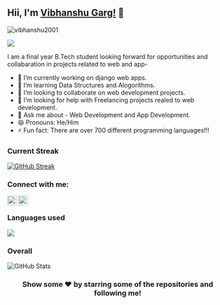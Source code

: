 ## Hii, I'm [Vibhanshu Garg!](https://www.linkedin.com/in/vibhanshu-garg/) 👋
<p align="left"> <img src="https://komarev.com/ghpvc/?username=vibhanshu2001&label=Views&color=blue&style=plastic" alt="vibhanshu2001" /> </p>
<p align="left">
  <a href="https://github.com/vibhanshu2001"><img src="https://readme-typing-svg.herokuapp.com?color=170D92&lines=Self+Taught+Programmer+and+Developer;Hardworking%2C+Determined%2C+Passionate;Always+learning+new+skills&height=45"></a>
</p>

I am a final year B.Tech student looking forward for opportunities and collabaration in projects related to web and app-

- 🔭 I’m currently working on django web apps.
- 🌱 I’m learning Data Structures and Alogorithms.
- 👯 I’m looking to collaborate on web development projects.
- 🤔 I’m looking for help with Freelancing projects realed to web development.
- 💬 Ask me about - Web Development and App Development.
- 😄 Pronouns: He/Him
- ⚡ Fun fact:  There are over 700 different programming languages!!!
### Current Streak
[![GitHub Streak](https://github-readme-streak-stats.herokuapp.com/?user=vibhanshu2001&theme=radical)](https://git.io/streak-stats)
### Connect with me:

[<img align="left" alt="" width="22px" src="https://www.fpsa.org/wp-content/uploads/linkedin-logo-copy.png" />](https://www.linkedin.com/in/vibhanshu-garg)
[<img align="left" alt="codeSTACKr | Instagram" width="22px" src="https://cdn2.iconfinder.com/data/icons/social-media-2285/512/1_Instagram_colored_svg_1-512.png" />](https://www.instagram.com/garg.vibhanshu)
<br />

### Languages used

![](https://github-readme-stats.vercel.app/api/top-langs/?username=vibhanshu2001&theme=radical)

### Overall

![GitHub Stats](https://github-readme-stats.vercel.app/api?username=vibhanshu2001&theme=radical)


<div align="center">

### Show some ❤️ by starring some of the repositories and following me!

</div>

